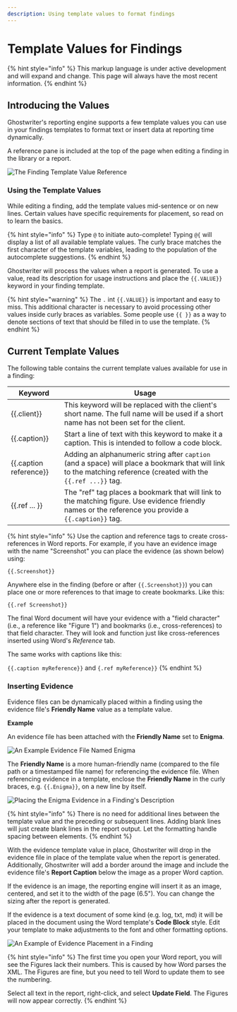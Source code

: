 ```yaml
---
description: Using template values to format findings
---
```


# Template Values for Findings

{% hint style="info" %}
This markup language is under active development and will expand and change. This page will always have the most recent information.
{% endhint %}

## Introducing the Values

Ghostwriter's reporting engine supports a few template values you can use in your findings templates to format text or insert data at reporting time dynamically.

A reference pane is included at the top of the page when editing a finding in the library or a report.

![The Finding Template Value Reference](../../.gitbook/assets/findign\_keyword\_reference.png)

### Using the Template Values

While editing a finding, add the template values mid-sentence or on new lines. Certain values have specific requirements for placement, so read on to learn the basics.

{% hint style="info" %}
Type `@` to initiate auto-complete! Typing `@{` will display a list of all available template values. The curly brace matches the first character of the template variables, leading to the population of the autocomplete suggestions.
{% endhint %}

Ghostwriter will process the values when a report is generated. To use a value, read its description for usage instructions and place the `{{.VALUE}}` keyword in your finding template.

{% hint style="warning" %}
The `.` int `{{.VALUE}}` is important and easy to miss. This additional character is necessary to avoid processing other values inside curly braces as variables. Some people use `{{ }}` as a way to denote sections of text that should be filled in to use the template.
{% endhint %}

## Current Template Values

The following table contains the current template values available for use in a finding:

| Keyword                  | Usage                                                                                                                                                            |
| ------------------------ | ---------------------------------------------------------------------------------------------------------------------------------------------------------------- |
| \{{.client\}}            | This keyword will be replaced with the client's short name. The full name will be used if a short name has not been set for the client.                          |
| \{{.caption\}}           | Start a line of text with this keyword to make it a caption. This is intended to follow a code block.                                                            |
| \{{.caption reference\}} | Adding an alphanumeric string after `caption` (and a space) will place a bookmark that will link to the matching reference (created with the `{{.ref ...}}` tag. |
| \{{.ref ... \}}          | The "ref" tag places a bookmark that will link to the matching figure. Use evidence friendly names or the reference you provide a `{{.caption}}` tag.            |

{% hint style="info" %}
Use the caption and reference tags to create cross-references in Word reports. For example, if you have an evidence image with the name "Screenshot" you can place the evidence (as shown below) using:

`{{.Screenshot}}`

Anywhere else in the finding (before or after `{{.Screenshot}}`) you can place one or more references to that image to create bookmarks. Like this:

`{{.ref Screenshot}}`

The final Word document will have your evidence with a "field character" (i.e., a reference like "Figure 1") and bookmarks (i.e., cross-references) to that field character. They will look and function just like cross-references inserted using Word's _Reference_ tab.

The same works with captions like this:

`{{.caption myReference}}` and `{.ref myReference}}`
{% endhint %}

### Inserting Evidence

Evidence files can be dynamically placed within a finding using the evidence file's **Friendly Name** value as a template value.

**Example**

An evidence file has been attached with the **Friendly Name** set to **Enigma**.

![An Example Evidence File Named Enigma](../../.gitbook/assets/evidence\_example.png)

The **Friendly Name** is a more human-friendly name (compared to the file path or a timestamped file name) for referencing the evidence file. When referencing evidence in a template, enclose the **Friendly Name** in the curly braces, e.g. `{{.Enigma}}`, on a new line by itself.

![Placing the Enigma Evidence in a Finding's Description](../../.gitbook/assets/evidence\_placement\_example.png)

{% hint style="info" %}
There is no need for additional lines between the template value and the preceding or subsequent lines. Adding blank lines will just create blank lines in the report output. Let the formatting handle spacing between elements.
{% endhint %}

With the evidence template value in place, Ghostwriter will drop in the evidence file in place of the template value when the report is generated. Additionally, Ghostwriter will add a border around the image and include the evidence file's **Report Caption** below the image as a proper Word caption.

If the evidence is an image, the reporting engine will insert it as an image, centered, and set it to the width of the page (6.5"). You can change the sizing after the report is generated.

If the evidence is a text document of some kind (e.g. log, txt, md) it will be placed in the document using the Word template's **Code Block** style. Edit your template to make adjustments to the font and other formatting options.

![An Example of Evidence Placement in a Finding](../../.gitbook/assets/report\_evidence\_example.png)

{% hint style="info" %}
The first time you open your Word report, you will see the Figures lack their numbers. This is caused by how Word parses the XML. The Figures are fine, but you need to tell Word to update them to see the numbering.

Select all text in the report, right-click, and select **Update Field**. The Figures will now appear correctly.
{% endhint %}
